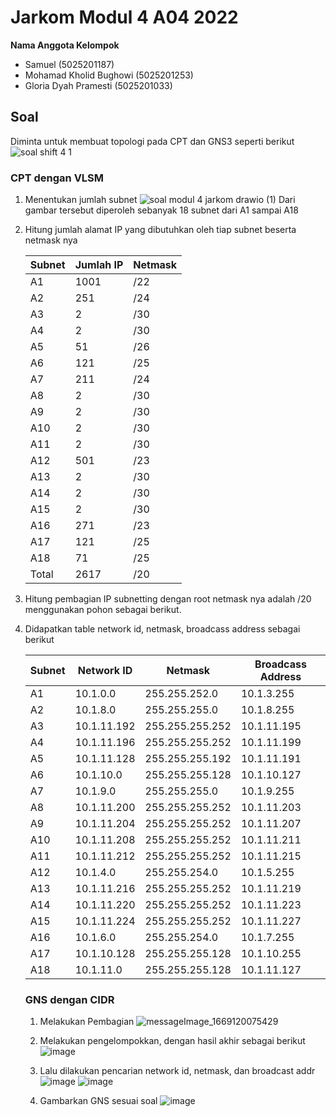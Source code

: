 # Jarkom Modul 4 A04 2022

**Nama Anggota Kelompok**

- Samuel (5025201187)
- Mohamad Kholid Bughowi (5025201253)
- Gloria Dyah Pramesti (5025201033)

## Soal

Diminta untuk membuat topologi pada CPT dan GNS3 seperti berikut
![soal shift 4 1](https://user-images.githubusercontent.com/49820990/203488778-e0acac24-3222-4ccd-9570-4cc50669c243.png)

### CPT dengan VLSM

1. Menentukan jumlah subnet
   ![soal modul 4 jarkom drawio (1)](https://user-images.githubusercontent.com/49820990/203488956-0488364a-fbb8-4bbb-b873-bac996f28311.png)
   Dari gambar tersebut diperoleh sebanyak 18 subnet dari A1 sampai A18

2. Hitung jumlah alamat IP yang dibutuhkan oleh tiap subnet beserta netmask nya

   | Subnet | Jumlah IP | Netmask |
   | ------ | --------- | ------- |
   | A1     | 1001      | /22     |
   | A2     | 251       | /24     |
   | A3     | 2         | /30     |
   | A4     | 2         | /30     |
   | A5     | 51        | /26     |
   | A6     | 121       | /25     |
   | A7     | 211       | /24     |
   | A8     | 2         | /30     |
   | A9     | 2         | /30     |
   | A10    | 2         | /30     |
   | A11    | 2         | /30     |
   | A12    | 501       | /23     |
   | A13    | 2         | /30     |
   | A14    | 2         | /30     |
   | A15    | 2         | /30     |
   | A16    | 271       | /23     |
   | A17    | 121       | /25     |
   | A18    | 71        | /25     |
   | Total  | 2617      | /20     |

3. Hitung pembagian IP subnetting dengan root netmask nya adalah /20 menggunakan pohon sebagai berikut.

4. Didapatkan table network id, netmask, broadcass address sebagai berikut

   | Subnet | Network ID  | Netmask         | Broadcass Address |
   | ------ | ----------- | --------------- | ----------------- |
   | A1     | 10.1.0.0    | 255.255.252.0   | 10.1.3.255        |
   | A2     | 10.1.8.0    | 255.255.255.0   | 10.1.8.255        |
   | A3     | 10.1.11.192 | 255.255.255.252 | 10.1.11.195       |
   | A4     | 10.1.11.196 | 255.255.255.252 | 10.1.11.199       |
   | A5     | 10.1.11.128 | 255.255.255.192 | 10.1.11.191       |
   | A6     | 10.1.10.0   | 255.255.255.128 | 10.1.10.127       |
   | A7     | 10.1.9.0    | 255.255.255.0   | 10.1.9.255        |
   | A8     | 10.1.11.200 | 255.255.255.252 | 10.1.11.203       |
   | A9     | 10.1.11.204 | 255.255.255.252 | 10.1.11.207       |
   | A10    | 10.1.11.208 | 255.255.255.252 | 10.1.11.211       |
   | A11    | 10.1.11.212 | 255.255.255.252 | 10.1.11.215       |
   | A12    | 10.1.4.0    | 255.255.254.0   | 10.1.5.255        |
   | A13    | 10.1.11.216 | 255.255.255.252 | 10.1.11.219       |
   | A14    | 10.1.11.220 | 255.255.255.252 | 10.1.11.223       |
   | A15    | 10.1.11.224 | 255.255.255.252 | 10.1.11.227       |
   | A16    | 10.1.6.0    | 255.255.254.0   | 10.1.7.255        |
   | A17    | 10.1.10.128 | 255.255.255.128 | 10.1.10.255       |
   | A18    | 10.1.11.0   | 255.255.255.128 | 10.1.11.127       |
   
   
   ### GNS dengan CIDR
   1. Melakukan Pembagian 
   ![messageImage_1669120075429](https://user-images.githubusercontent.com/89601859/204129005-a89c4a93-404f-4dc7-b447-121a8bbebcb7.jpg)
   
   2. Melakukan pengelompokkan, dengan hasil akhir sebagai berikut
   ![image](https://user-images.githubusercontent.com/89601859/204129038-e906a00e-d9a7-40b2-8868-12344efc4c49.png)

   3. Lalu dilakukan pencarian network id, netmask, dan broadcast addr
   ![image](https://user-images.githubusercontent.com/89601859/204129129-d7419670-53f9-47f7-b9c5-6f1dcb0f2d07.png)
   ![image](https://user-images.githubusercontent.com/89601859/204129167-7fd5379c-4feb-4447-a23f-d646996c554e.png)
   
   4. Gambarkan GNS sesuai soal
   ![image](https://user-images.githubusercontent.com/89601859/204129341-f565dbd1-3aee-4fe2-9718-7cf75a234292.png)
